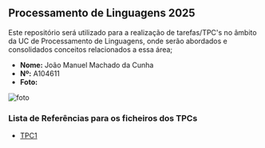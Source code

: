 ## Processamento de Linguagens 2025

Este repositório será utilizado para a realização de tarefas/TPC's no âmbito da UC de Processamento de Linguagens, onde serão abordados e consolidados conceitos relacionados a essa área;

- **Nome:** João Manuel Machado da Cunha
- **Nº:** A104611
- **Foto:**

![foto](https://avatars.githubusercontent.com/u/131183584?v=4)

### Lista de Referências para os ficheiros dos TPCs

- [TPC1](./TPC1)

